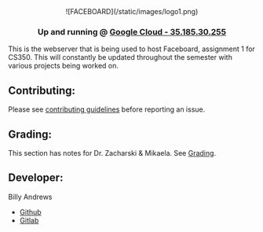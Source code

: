 <center>![FACEBOARD](/static/images/logo1.png)

### Up and running @ [Google Cloud - 35.185.30.255](http://35.185.30.255/) </center>

This is the webserver that is being used to host Faceboard, assignment 1 for CS350. This will constantly be updated throughout the semester with various projects being worked on.

## Contributing:
Please see [contributing guidelines](CONTRIBUTING.md) before reporting an issue.

  
## Grading:
This section has notes for Dr. Zacharski & Mikaela. 
See [Grading](GRADING.md).


## Developer:
Billy Andrews
- [Github](https://github.com/wandrews1)
- [Gitlab](https://gitlab.com/wandrews1)
